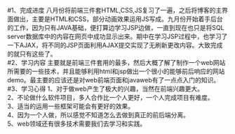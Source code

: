 #1、完成进度
   八月份将前端三件套HTML,CSS,JS复习了一遍，之后将博客的主界面做出，主要是HTML和CSS，部分动画效果运用JS写成。九月份开始着手后台的工作，因为只有JAVA基础，便打算边学习JSP边做，一直到现在也只是将SQL server数据库中的内容在网页中成功显示出来。期中在学习JSP过程中，也学习了一下AJAX，将不同的JSP页面利用AJAX提交实现了无刷新更改内容。大致完成的就只有这些了。
<br>
#2、学习内容
   主要就是前端三件套用的最多，然后大概了解了制作一个web网站所需要的一些技术，并且能够利用html和jsp做出一个很小的能够前后响应的网站demo。最主要的应该还是对web前端页面和javaweb有了一点点入门的知识。
<br>
#3、学习心得
   1、对于做web产生了极大的兴趣，当然在前端兴趣更大。<br>
   2、不论做什么软件项目，多人合作比一个人更好，一个人完成项目有难度。<br>
   3、适当的运用一些框架可能会有更好的效果。<br>
   4、因为一个人做，所以感觉不知道怎么去做到真正的前后端分离。<br>
   5、web领域还有很多技术需要我们去学习和实践。<br>
